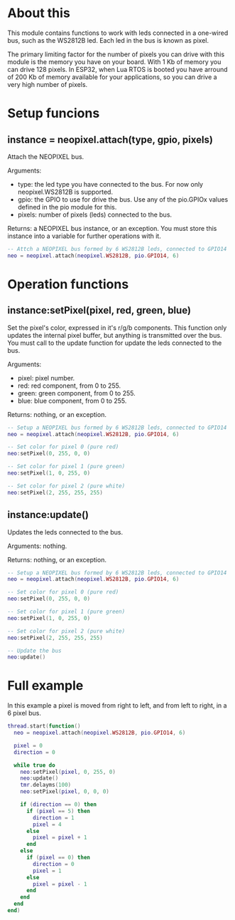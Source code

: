 # About this

This module contains functions to work with leds connected in a one-wired bus, such as the WS2812B led. Each led in the bus is known as pixel.

The primary limiting factor for the number of pixels you can drive with this module is the memory you have on your board. With 1 Kb of memory you can drive 128 pixels. In ESP32, when Lua RTOS is booted you have arround of 200 Kb of memory available for your applications, so you can drive a very high number of pixels.

# Setup funcions

## instance = neopixel.attach(type, gpio, pixels)

Attach the NEOPIXEL bus.

Arguments:

* type: the led type you have connected to the bus. For now only neopixel.WS2812B is supported.
* gpio: the GPIO to use for drive the bus. Use any of the pio.GPIOx values defined in the pio module for this.
* pixels: number of pixels (leds) connected to the bus.

Returns: a NEOPIXEL bus instance, or an exception. You must store this instance into a variable for further operations with it.

```lua
-- Attch a NEOPIXEL bus formed by 6 WS2812B leds, connected to GPIO14
neo = neopixel.attach(neopixel.WS2812B, pio.GPIO14, 6)
```

# Operation functions

## instance:setPixel(pixel, red, green, blue)

Set the pixel's color, expressed in it's r/g/b components. This function only updates the internal pixel buffer, but anything is transmitted over the bus. You must call to the update function for update the leds connected to the bus.

Arguments:

* pixel: pixel number.
* red: red component, from 0 to 255.
* green: green component, from 0 to 255.
* blue: blue component, from 0 to 255.

Returns: nothing, or an exception.

```lua
-- Setup a NEOPIXEL bus formed by 6 WS2812B leds, connected to GPIO14
neo = neopixel.attach(neopixel.WS2812B, pio.GPIO14, 6)

-- Set color for pixel 0 (pure red)
neo:setPixel(0, 255, 0, 0)

-- Set color for pixel 1 (pure green)
neo:setPixel(1, 0, 255, 0)

-- Set color for pixel 2 (pure white)
neo:setPixel(2, 255, 255, 255)
```

## instance:update()

Updates the leds connected to the bus.

Arguments: nothing.

Returns: nothing, or an exception.

```lua
-- Setup a NEOPIXEL bus formed by 6 WS2812B leds, connected to GPIO14
neo = neopixel.attach(neopixel.WS2812B, pio.GPIO14, 6)

-- Set color for pixel 0 (pure red)
neo:setPixel(0, 255, 0, 0)

-- Set color for pixel 1 (pure green)
neo:setPixel(1, 0, 255, 0)

-- Set color for pixel 2 (pure white)
neo:setPixel(2, 255, 255, 255)

-- Update the bus
neo:update()
```

# Full example

In this example a pixel is moved from right to left, and from left to right, in a 6 pixel bus.

```lua
thread.start(function()
  neo = neopixel.attach(neopixel.WS2812B, pio.GPIO14, 6)

  pixel = 0
  direction = 0

  while true do
    neo:setPixel(pixel, 0, 255, 0)
    neo:update()
    tmr.delayms(100)
    neo:setPixel(pixel, 0, 0, 0)

    if (direction == 0) then
      if (pixel == 5) then
        direction = 1
        pixel = 4
      else
        pixel = pixel + 1
      end
    else
      if (pixel == 0) then
        direction = 0
        pixel = 1
      else
        pixel = pixel - 1
      end
    end
  end
end)
```